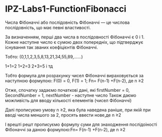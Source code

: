 # IPZ-Labs1-FunctionFibonacci
Числа Фібоначчі або послідовність Фібоначчі — це числова послідовність, що має певні властивості.

За визначенням, перші два числа в послідовності Фібоначчі є 0 і 1.
Кожне наступне число є сумою двох попередніх, що підтверджує існування так званих коефіцієнтів
Фібоначчі.

Тобто:
(0,1,1,2,3,5,8,13,21,34,55,89,……) 
 
 1+1=2 
 1+2=3
 2+3=5 і тд

Тобто формула для розрахунку чисел Фібоначчі вираховується за наступною формулою:
F(0) = 0, F(1) = 1;
Fn= F(n-1) +F(n-2), де n ≥2

Отже, спочатку задаємо початкові дані, які firstNumber = 0, SecondNumber = 1, nextNumber - наступне число
Також даємо можливість для вводу кількості елементів (чисел Фібоначчі) 

Далі прописуємо умову n ≥2, яка була наведена раніше, при якій при вводі числа меншого за 2, просять ввести нове,де n ≥2

І врешті решт прописуємо формулу суми для знаходження послідоіності Фібоначчі за даною формулою:Fn= F(n-1) +F(n-2), де n ≥2

